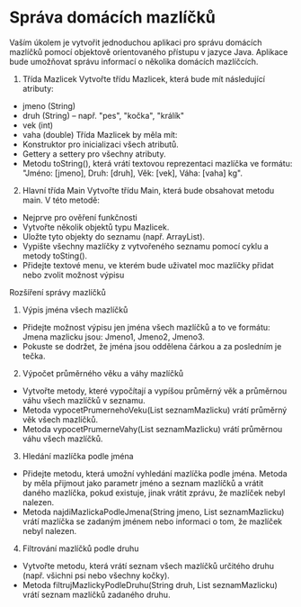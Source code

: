 # Správa domácích mazlíčků
Vaším úkolem je vytvořit jednoduchou aplikaci pro správu domácích mazlíčků pomocí objektově orientovaného přístupu v jazyce Java. Aplikace bude umožňovat správu informací o několika domácích mazlíčcích.
1. Třída Mazlicek
Vytvořte třídu Mazlicek, která bude mít následující atributy:
- jmeno (String)
- druh (String) – např. "pes", "kočka", "králík"
- vek (int)
- vaha (double)
Třída Mazlicek by měla mít:
- Konstruktor pro inicializaci všech atributů. 
- Gettery a settery pro všechny atributy.
- Metodu toString(), která vrátí textovou reprezentaci mazlíčka ve formátu: "Jméno: [jmeno], Druh: [druh], Věk: [vek], Váha: [vaha] kg".
2. Hlavní třída Main
Vytvořte třídu Main, která bude obsahovat metodu main. V této metodě:
- Nejprve pro ověření funkčnosti
- Vytvořte několik objektů typu Mazlicek.
- Uložte tyto objekty do seznamu (např. ArrayList).
- Vypište všechny mazlíčky z vytvořeného seznamu pomocí cyklu a metody toSting().
- Přidejte textové menu, ve kterém bude uživatel moc mazlíčky přidat nebo zvolit možnost výpisu

 
Rozšíření správy mazlíčků
1. Výpis jména všech mazlíčků
- Přidejte možnost výpisu jen jména všech mazlíčků a to ve formátu: Jmena mazlicku jsou: Jmeno1, Jmeno2, Jmeno3. 
- Pokuste se dodržet, že jména jsou oddělena čárkou a za posledním je tečka.
2. Výpočet průměrného věku a váhy mazlíčků
- Vytvořte metody, které vypočítají a vypíšou průměrný věk a průměrnou váhu všech mazlíčků v seznamu.
- Metoda vypocetPrumernehoVeku(List<Mazlicek> seznamMazlicku) vrátí průměrný věk všech mazlíčků.
- Metoda vypocetPrumerneVahy(List<Mazlicek> seznamMazlicku) vrátí průměrnou váhu všech mazlíčků.
3. Hledání mazlíčka podle jména
- Přidejte metodu, která umožní vyhledání mazlíčka podle jména. Metoda by měla přijmout jako parametr jméno a seznam mazlíčků a vrátit daného mazlíčka, pokud existuje, jinak vrátit zprávu, že mazlíček nebyl nalezen.
- Metoda najdiMazlickaPodleJmena(String jmeno, List<Mazlicek> seznamMazlicku) vrátí mazlíčka se zadaným jménem nebo informaci o tom, že mazlíček nebyl nalezen.
4. Filtrování mazlíčků podle druhu
- Vytvořte metodu, která vrátí seznam všech mazlíčků určitého druhu (např. všichni psi nebo všechny kočky).
- Metoda filtrujMazlickyPodleDruhu(String druh, List<Mazlicek> seznamMazlicku) vrátí seznam mazlíčků zadaného druhu.

